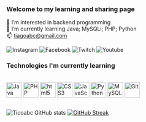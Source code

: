 ### Welcome to my learning and sharing page<br />

👀 I’m interested in backend programming<br />
🌱 I’m currently learning Java; MySQLi; PHP;  Python<br />
📫 tiagoabc@gmail.com<br />


![Instagram](https://img.shields.io/badge/Instagram-E4405F?style=for-the-badge&logo=instagram&logoColor=white)
![Facebook](https://img.shields.io/badge/Facebook-1877F2?style=for-the-badge&logo=facebook&logoColor=white)
![Twitch](https://img.shields.io/badge/Twitch-9146FF?style=for-the-badge&logo=twitch&logoColor=white)
![Youtube](https://img.shields.io/badge/YouTube-FF0000?style=for-the-badge&logo=youtube&logoColor=white)<br />

### Technologies I'm currently learning<br/>

<div style="display: inline_block"><br/>
    <img align="center" alt="Java" src="https://cdn.jsdelivr.net/gh/devicons/devicon/icons/java/java-original-wordmark.svg" width="40" height="40"/>
    <img align="center" alt="PHP" src="https://cdn.jsdelivr.net/gh/devicons/devicon/icons/php/php-original.svg" width="40" height="40"/>
    <img align="center" alt="html5" src="https://cdn.jsdelivr.net/gh/devicons/devicon/icons/html5/html5-original-wordmark.svg" width="40" height="40"/>
    <img align="center" alt="CSS3" src="https://cdn.jsdelivr.net/gh/devicons/devicon/icons/css3/css3-original-wordmark.svg" width="40" height="40"/>
    <img align="center" alt="JavaScript" src="https://cdn.jsdelivr.net/gh/devicons/devicon/icons/javascript/javascript-original.svg" width="40" height="40"/>
    <img align="center" alt="Python" src="https://cdn.jsdelivr.net/gh/devicons/devicon/icons/python/python-original-wordmark.svg" width="40" height="40"/>
    <img align="center" alt="MySQL" src="https://cdn.jsdelivr.net/gh/devicons/devicon/icons/mysql/mysql-original-wordmark.svg" width="40" height="40"/>
    <img align="center" alt="Git" src="https://cdn.jsdelivr.net/gh/devicons/devicon/icons/git/git-original.svg" width="40" height="40"/>
</div><br/>

![Ticoabc GitHub stats](https://github-readme-stats.vercel.app/api?username=ticoabc&show_icons=true&theme=dark)
[![GitHub Streak](https://streak-stats.demolab.com?user=ticoabc&theme=dark&mode=weekly)](https://git.io/streak-stats)<br />


<!---
- ### Página de Tiago de Freitas✋🏿
- 👋 Hi, I’m Tiago de Freitas
- 👀 I’m interested in backend programming
- 🌱 I’m currently learning Java; MySQLi; PHP;  Python
- 💞️ I’m looking to collaborate whit everyone
- 📫 tiagoabc@gmail.com
ticoabc/ticoabc is a ✨ special ✨ repository because its `README.md` (this file) appears on your GitHub profile.
You can click the Preview link to take a look at your changes.
--->
